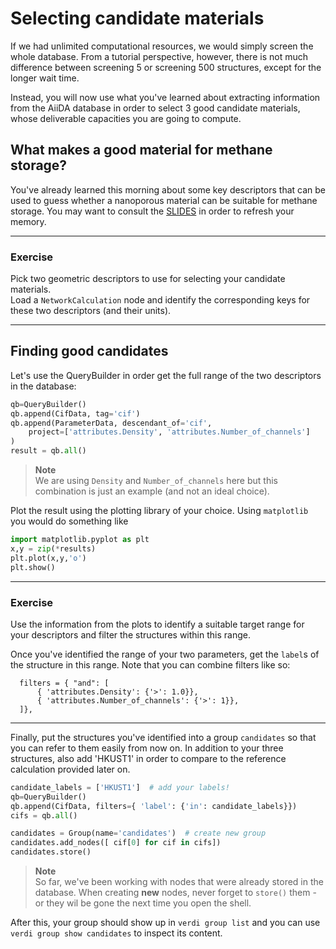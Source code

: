 # Selecting candidate materials

If we had unlimited computational resources, we would simply screen the whole
database.
From a tutorial perspective, however, there is not much difference between
screening 5 or screening 500 structures, except for the longer wait time.

Instead, you will now use what you've learned about extracting information from
the AiiDA database in order to select 3 good candidate materials, whose deliverable
capacities you are going to compute.

## What makes a good material for methane storage?

You've already learned this morning about some key descriptors that can be used to guess whether a nanoporous material can be suitable for methane storage.
You may want to consult the 
[SLIDES](https://docs.google.com/presentation/d/1F_bczGaH8n3CSR6rFoP3z8d6rPbRY1B7t_YuiaO0qgw/edit?usp=sharing)
in order to refresh your memory.

---
### Exercise

Pick two geometric descriptors to use for selecting your candidate materials.  
Load a `NetworkCalculation` node and identify the corresponding keys for these two descriptors (and their units).

---

## Finding good candidates

Let's use the QueryBuilder in order get the full range of the two descriptors in the database:

```python
qb=QueryBuilder()
qb.append(CifData, tag='cif')
qb.append(ParameterData, descendant_of='cif',
    project=['attributes.Density', 'attributes.Number_of_channels']
)
result = qb.all()
```
> **Note**  
> We are using `Density` and `Number_of_channels` here but this combination
> is just an example (and not an ideal choice).

Plot the result using the plotting library of your choice.
Using `matplotlib` you would do something like

```python
import matplotlib.pyplot as plt
x,y = zip(*results)
plt.plot(x,y,'o')
plt.show()
```

---
### Exercise

Use the information from the plots to identify a suitable target range for your
descriptors and filter the  structures within this range.


Once you've identified the range of your two parameters,
get the `label`s of the structure in this range.
Note that you can combine filters like so:
```
  filters = { "and": [
      { 'attributes.Density': {'>': 1.0}},
      { 'attributes.Number_of_channels': {'>': 1}},
  ]},
```

---

Finally, put the structures you've identified into a group `candidates` 
so that you can refer to them easily from now on.
In addition to your three structures, also add 'HKUST1' in order to compare
to the reference calculation provided later on.

```python
candidate_labels = ['HKUST1']  # add your labels!
qb=QueryBuilder()
qb.append(CifData, filters={ 'label': {'in': candidate_labels}})
cifs = qb.all()

candidates = Group(name='candidates')  # create new group 
candidates.add_nodes([ cif[0] for cif in cifs])
candidates.store()
```
> **Note**  
> So far, we've been working with nodes that were already stored in the database.
> When creating **new** nodes, never forget to `store()` them - or they wil be
> gone the next time you open the shell.

After this, your group should show up in `verdi group list` 
and you can use `verdi group show candidates` to inspect its content.
